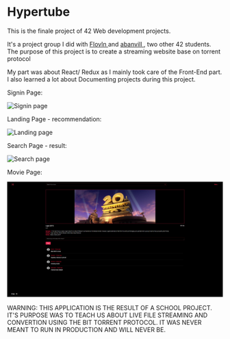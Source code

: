 Hypertube
=================

This is the finale project of 42 Web development projects.

It's a project group I did with <a href="https://github.com/Flovln">Flovln </a> and <a href="https://github.com/abanvill">abanvill </a>, two other 42 students.
The purpose of this project is to create a streaming website base on torrent protocol

My part was about React/ Redux as I mainly took care of the Front-End part.
I also learned a lot about Documenting projects during this project.


Signin Page:

![Signin page](./docs/Screenshots/signin-page.png)

Landing Page - recommendation:

![Landing page](./docs/Screenshots/recommendation-page.png)

Search Page - result:

![Search page](./docs/Screenshots/search-result-page.png)

Movie Page:

![Movie page](./docs/Screenshots/movie-play-page.png)

WARNING: THIS APPLICATION IS THE RESULT OF A SCHOOL PROJECT. IT'S PURPOSE WAS TO TEACH US ABOUT LIVE FILE STREAMING AND CONVERTION USING THE BIT TORRENT PROTOCOL. IT WAS NEVER MEANT TO RUN IN PRODUCTION AND WILL NEVER BE.

